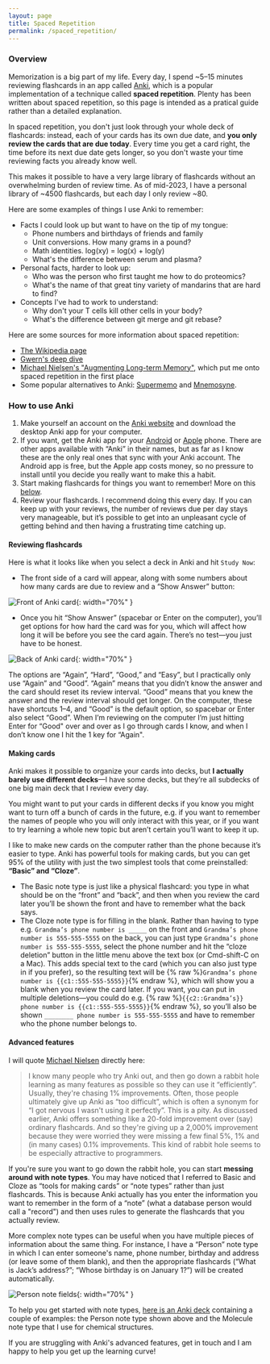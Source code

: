 ```yaml
---
layout: page
title: Spaced Repetition
permalink: /spaced_repetition/
---
```

### Overview
Memorization is a big part of my life. Every day, I spend ~5–15 minutes reviewing flashcards in an app called [Anki](https://apps.ankiweb.net), which is a popular implementation of a technique called **spaced repetition**. Plenty has been written about spaced repetition, so this page is intended as a pratical guide rather than a detailed explanation.

In spaced repetition, you don't just look through your whole deck of flashcards: instead, each of your cards has its own due date, and **you only review the cards that are due today**. Every time you get a card right, the time before its next due date gets longer, so you don't waste your time reviewing facts you already know well.

This makes it possible to have a very large library of flashcards without an overwhelming burden of review time. As of mid-2023, I have a personal library of ~4500 flashcards, but each day I only review ~80.

Here are some examples of things I use Anki to remember:

- Facts I could look up but want to have on the tip of my tongue:
    - Phone numbers and birthdays of friends and family
    - Unit conversions. How many grams in a pound?
    - Math identities. log(xy) = log(x) + log(y)
    - What's the difference between serum and plasma?
- Personal facts, harder to look up:
    - Who was the person who first taught me how to do proteomics?
    - What's the name of that great tiny variety of mandarins that are hard to find?
- Concepts I've had to work to understand:
    - Why don't your T cells kill other cells in your body?
    - What's the difference between git merge and git rebase?

Here are some sources for more information about spaced repetition:
- [The Wikipedia page](https://en.wikipedia.org/wiki/Spaced_repetition)
- [Gwern's deep dive](https://gwern.net/spaced-repetition)
- [Michael Nielsen's "Augmenting Long-term Memory"](http://augmentingcognition.com/ltm), which put me onto spaced repetition in the first place
- Some popular alternatives to Anki: [Supermemo](https://supermemo.com) and [Mnemosyne](https://mnemosyne-proj.org).

### How to use Anki
1. Make yourself an account on the [Anki website](https://apps.ankiweb.net) and download the desktop Anki app for your computer.
2. If you want, get the Anki app for your [Android](https://play.google.com/store/apps/details?id=com.ichi2.anki) or [Apple](https://apps.apple.com/us/app/ankimobile-flashcards/id373493387) phone. There are other apps available with “Anki” in their names, but as far as I know these are the only real ones that sync with your Anki account. The Android app is free, but the Apple app costs money, so no pressure to install until you decide you really want to make this a habit.
3. Start making flashcards for things you want to remember! More on this [below](#making-cards).
4. Review your flashcards. I recommend doing this every day. If you can keep up with your reviews, the number of reviews due per day stays very manageable, but it’s possible to get into an unpleasant cycle of getting behind and then having a frustrating time catching up.

#### Reviewing flashcards
Here is what it looks like when you select a deck in Anki and hit `Study Now`:
- The front side of a card will appear, along with some numbers about how many cards are due to review and a “Show Answer” button:

![Front of Anki card](../assets/anki_front.png){: width="70%" }

- Once you hit “Show Answer” (spacebar or Enter on the computer), you’ll get options for how hard the card was for you, which will affect how long it will be before you see the card again. There’s no test—you just have to be honest.

![Back of Anki card](../assets/anki_back.png){: width="70%" }

The options are “Again”, “Hard”, “Good,” and “Easy”, but I practically only use “Again” and “Good”. “Again” means that you didn’t know the answer and the card should reset its review interval. “Good” means that you knew the answer and the review interval should get longer. On the computer, these have shortcuts 1–4, and “Good” is the default option, so spacebar or Enter also select “Good”. When I’m reviewing on the computer I’m just hitting Enter for “Good" over and over as I go through cards I know, and when I don’t know one I hit the 1 key for “Again".


#### Making cards
Anki makes it possible to organize your cards into decks, but **I actually barely use different decks**—I have some decks, but they’re all subdecks of one big main deck that I review every day.

You might want to put your cards in different decks if you know you might want to turn off a bunch of cards in the future, e.g. if you want to remember the names of people who you will only interact with this year, or if you want to try learning a whole new topic but aren’t certain you’ll want to keep it up.

I like to make new cards on the computer rather than the phone because it’s easier to type. Anki has powerful tools for making cards, but you can get 95% of the utility with just the two simplest tools that come preinstalled: **“Basic” and “Cloze”**.

- The Basic note type is just like a physical flashcard: you type in what should be on the “front” and “back”, and then when you review the card later you’ll be shown the front and have to remember what the back says.
- The Cloze note type is for filling in the blank. Rather than having to type e.g. `Grandma’s phone number is _____` on the front and `Grandma’s phone number is 555-555-5555` on the back, you can just type `Grandma’s phone number is 555-555-5555`, select the phone number and hit the “cloze deletion” button in the little menu above the text box (or Cmd-shift-C on a Mac). This adds special text to the card (which you can also just type in if you prefer), so the resulting text will be {% raw %}`Grandma’s phone number is {{c1::555-555-5555}}`{% endraw %}, which will show you a blank when you review the card later.
If you want, you can put in multiple deletions—you could do e.g. {% raw %}`{{c2::Grandma’s}} phone number is {{c1::555-555-5555}}`{% endraw %}, so you’ll also be shown `________ phone number is 555-555-5555` and have to remember who the phone number belongs to.


#### Advanced features
I will quote [Michael Nielsen](https://augmentingcognition.com/ltm) directly here:
>I know many people who try Anki out, and then go down a rabbit hole learning as many features as possible so they can use it “efficiently”. Usually, they're chasing 1% improvements. Often, those people ultimately give up Anki as “too difficult”, which is often a synonym for “I got nervous I wasn't using it perfectly”. This is a pity. As discussed earlier, Anki offers something like a 20-fold improvement over (say) ordinary flashcards. And so they're giving up a 2,000% improvement because they were worried they were missing a few final 5%, 1% and (in many cases) 0.1% improvements. This kind of rabbit hole seems to be especially attractive to programmers.

If you're sure you want to go down the rabbit hole, you can start **messing around with note types**. You may have noticed that I referred to Basic and Cloze as “tools for making cards” or “note types” rather than just flashcards. This is because Anki actually has you enter the information you want to remember in the form of a “note” (what a database person would call a "record") and then uses rules to generate the flashcards that you actually review.

More complex note types can be useful when you have multiple pieces of information about the same thing. For instance, I have a “Person” note type in which I can enter someone's name, phone number, birthday and address (or leave some of them blank), and then the appropriate flashcards (“What is Jack’s address?”; “Whose birthday is on January 1?”) will be created automatically.

![Person note fields](../assets/anki_person_fields.png){: width="70%" }

To help you get started with note types, [here is an Anki deck](../assets/note_type_example.apkg) containing a couple of examples: the Person note type shown above and the Molecule note type that I use for  chemical structures.

If you are struggling with Anki's advanced features, get in touch and I am happy to help you get up the learning curve!